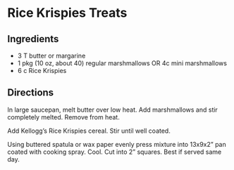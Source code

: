 # Rice Krispies Treats

## Ingredients
* 3 T butter or margarine
* 1 pkg (10 oz, about 40) regular marshmallows OR 4c mini marshmallows
* 6 c Rice Krispies

## Directions
In large saucepan, melt butter over low heat. Add marshmallows and stir completely melted. Remove from heat.

Add Kellogg’s Rice Krispies cereal. Stir until well coated.

Using buttered spatula or wax paper evenly press mixture into 13x9x2” pan coated with cooking spray. Cool. Cut into 2” squares. Best if served same day.
